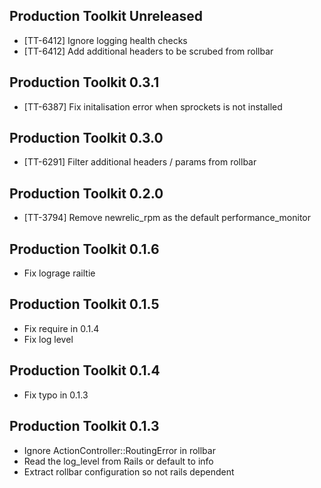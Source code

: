 ## Production Toolkit Unreleased ##

* [TT-6412] Ignore logging health checks
* [TT-6412] Add additional headers to be scrubed from rollbar

## Production Toolkit 0.3.1 ##

* [TT-6387] Fix initalisation error when sprockets is not installed

## Production Toolkit 0.3.0 ##

* [TT-6291] Filter additional headers / params from rollbar

## Production Toolkit 0.2.0 ##

* [TT-3794] Remove newrelic_rpm as the default performance_monitor

## Production Toolkit 0.1.6 ##

* Fix lograge railtie

## Production Toolkit 0.1.5 ##

* Fix require in 0.1.4
* Fix log level

## Production Toolkit 0.1.4 ##

* Fix typo in 0.1.3

## Production Toolkit 0.1.3 ##

* Ignore ActionController::RoutingError in rollbar
* Read the log_level from Rails or default to info
* Extract rollbar configuration so not rails dependent
